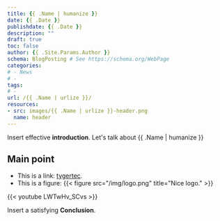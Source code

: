 ```yaml
---
title: {{ .Name | humanize }}
date: {{ .Date }}
publishdate: {{ .Date }}
description: ""
draft: true
toc: false
author: {{ .Site.Params.Author }}
schema: BlogPosting # See https://schema.org/WebPage
categories:
# - News
# -
tags:
# -
url: /{{ .Name | urlize }}/
resources:
- src: images/{{ .Name | urlize }}-header.png
  name: header
---
```


Insert effective **introduction**. Let's talk about {{ .Name | humanize }}

<!--more-->

## Main point

* This is a link: [tygertec](https://tygertec.com).
* This is a figure: {{< figure src="/img/logo.png" title="Nice logo." >}}

{{< youtube LWTwHv_SCvs >}}

Insert a satisfying **Conclusion**.
